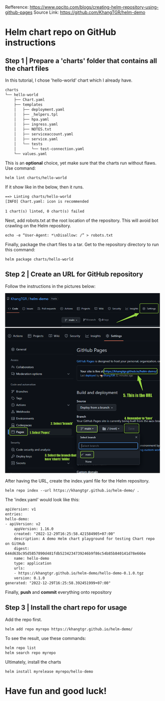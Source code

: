 
Refference: https://www.opcito.com/blogs/creating-helm-repository-using-github-pages
Source Link: https://github.com/KhangTGR/helm-demo
# Helm chart repo on GitHub instructions
## Step 1 | Prepare a 'charts' folder that contains all the chart files
In this tutorial, I chose 'hello-world' chart which I already have. 

    charts
    └── hello-world
        ├── Chart.yaml
        ├── templates
        │   ├── deployment.yaml
        │   ├── _helpers.tpl
        │   ├── hpa.yaml
        │   ├── ingress.yaml
        │   ├── NOTES.txt
        │   ├── serviceaccount.yaml
        │   ├── service.yaml
        │   └── tests
        │       └── test-connection.yaml
        └── values.yaml

This is an **optional** choice, yet make sure that the charts run without flaws. Use command:

    helm lint charts/hello-world

If it show like in the below, then it runs.

    ==> Linting charts/hello-world
    [INFO] Chart.yaml: icon is recommended

    1 chart(s) linted, 0 chart(s) failed

Next, add robots.txt at the root location of the repository. This will avoid bot crawling on the Helm repository. 

    echo -e “User-Agent: *\nDisallow: /” > robots.txt 

Finally, package the chart files to a tar. Get to the repository directory to run this command:

    helm package charts/hello-world

## Step 2 | Create an URL for GitHub repository
Follow the instructions in the pictures below:

![images](images/2022-12-29_16h14_26.png)
![images](images/2022-12-29_16h15_40.png)


After having the URL, create the index.yaml file for the Helm repository.

    helm repo index --url https://khangtgr.github.io/helm-demo/ . 

The 'index.yaml' would look like this:

    apiVersion: v1
    entries:
    hello-demo:
    - apiVersion: v2
        appVersion: 1.16.0
        created: "2022-12-29T16:25:58.421584905+07:00"
        description: A demo Helm chart playground for testing Chart repo on GitHub
        digest: 644d63bc95d5857890d481fdb5234234739246b9f86c54b85b840141d78e666e
        name: hello-demo
        type: application
        urls:
        - https://khangtgr.github.io/helm-demo/hello-demo-0.1.0.tgz
        version: 0.1.0
    generated: "2022-12-29T16:25:58.392451999+07:00"

Finally, **push** and **commit** everything onto repository

## Step 3 | Install the chart repo for usage
Add the repo first.

    helm add repo myrepo https://khangtgr.github.io/helm-demo/

To see the result, use these commands:

    helm repo list
    helm search repo myrepo

Ultimately, install the charts

    helm install myrelease myrepo/hello-demo 

# Have fun and good luck!
